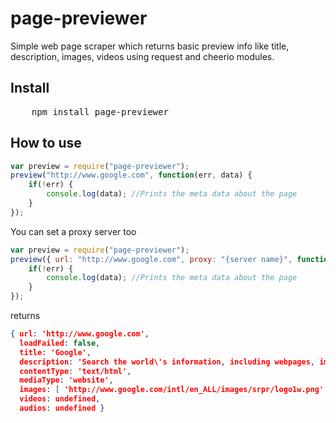 # page-previewer

Simple web page scraper which returns basic preview info like title, description, images, videos using request and cheerio modules.

## Install

<pre>
	npm install page-previewer
</pre>

## How to use

```javascript
var preview = require("page-previewer");
preview("http://www.google.com", function(err, data) {
	if(!err) {
		console.log(data); //Prints the meta data about the page 
	}
});
```

You can set a proxy server too
```javascript
var preview = require("page-previewer");
preview({ url: "http://www.google.com", proxy: "{server name}", function(err, data) {
	if(!err) {
		console.log(data); //Prints the meta data about the page 
	}
});
```
returns

```json
{ url: 'http://www.google.com',
  loadFailed: false,
  title: 'Google',
  description: 'Search the world\'s information, including webpages, images, videos and more. Google has many special features to help you find exactly what you\'re looking for.',
  contentType: 'text/html',
  mediaType: 'website',
  images: [ 'http://www.google.com/intl/en_ALL/images/srpr/logo1w.png' ],
  videos: undefined,
  audios: undefined }
 ```
